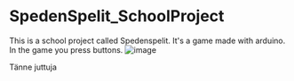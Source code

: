 # SpedenSpelit_SchoolProject



This is a school project called Spedenspelit. It's a game made with arduino. In  the game you press buttons. 
![image](https://github.com/user-attachments/assets/bf91d76a-7adf-4260-a50f-bacc7a7d62e5)

Tänne juttuja
